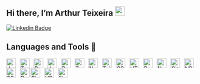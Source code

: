 ## Hi there, I’m Arthur Teixeira <img src="https://media.giphy.com/media/hvRJCLFzcasrR4ia7z/giphy.gif" width="25px"></a>

[![Linkedin Badge](https://img.shields.io/badge/-LinkedIn-blue?style=flat-square&logo=Linkedin&logoColor=white&link=https://www.linkedin.com/in/arthur-teixeira-451768215/)](https://www.linkedin.com/in/arthur-teixeira-451768215/)

## Languages and Tools 🚀

<img align="left" alt="Javascript" src="https://cdn.jsdelivr.net/gh/devicons/devicon@latest/icons/javascript/javascript-original.svg" width="25px" style="padding-right: 8px" />

<img align="left" alt="Typescript" src="https://cdn.jsdelivr.net/gh/devicons/devicon@latest/icons/typescript/typescript-original.svg" width="25px" style="padding-right: 8px" />

<img align="left" alt="Python" src="https://cdn.jsdelivr.net/gh/devicons/devicon@latest/icons/python/python-original.svg" 
width="25px" style="padding-right: 8px" />

<img align="left" alt="Java" src="https://cdn.jsdelivr.net/gh/devicons/devicon@latest/icons/java/java-original.svg" 
width="25px" style="padding-right: 8px" />

<img align="left" alt="React" src="https://cdn.jsdelivr.net/gh/devicons/devicon@latest/icons/react/react-original.svg"
width="25px" style="padding-right: 8px" />

<img align="left" alt="Zustand" src="https://cdn.jsdelivr.net/gh/devicons/devicon@latest/icons/zustand/zustand-original.svg"
width="25px" style="padding-right: 8px" />

<img align="left" alt="NextJS" src="https://cdn.jsdelivr.net/gh/devicons/devicon@latest/icons/nextjs/nextjs-original.svg"
width="25px" style="padding-right: 8px" />

<img align="left" alt="TailwindCSS" src="https://cdn.jsdelivr.net/gh/devicons/devicon@latest/icons/tailwindcss/tailwindcss-original.svg"
width="25px" style="padding-right: 8px" />

<img align="left" alt="CSS" src="https://cdn.jsdelivr.net/gh/devicons/devicon@latest/icons/css3/css3-original.svg"
width="25px" style="padding-right: 8px" />

<img align="left" alt="HTML" src="https://cdn.jsdelivr.net/gh/devicons/devicon@latest/icons/html5/html5-original.svg"
width="25px" style="padding-right: 8px" />

<img align="left" alt="Bootstrap" src="https://cdn.jsdelivr.net/gh/devicons/devicon@latest/icons/bootstrap/bootstrap-original.svg"
width="25px" style="padding-right: 8px" />

<img align="left" alt="NodeJS" src="https://cdn.jsdelivr.net/gh/devicons/devicon@latest/icons/nodejs/nodejs-original.svg"
width="25px" style="padding-right: 8px" />

<img align="left" alt="Git" src="https://cdn.jsdelivr.net/gh/devicons/devicon@latest/icons/git/git-original.svg"
width="25px" style="padding-right: 8px" />

<img align="left" alt="NPM" src="https://cdn.jsdelivr.net/gh/devicons/devicon@latest/icons/npm/npm-original.svg"
width="25px" style="padding-right: 8px" />

<img align="left" alt="ESLint" src="https://cdn.jsdelivr.net/gh/devicons/devicon@latest/icons/eslint/eslint-original.svg"
width="25px" style="padding-right: 8px" />

<a title="Prettier"><img align="left" src="https://github.com/tomchen/stack-icons/blob/master/logos/prettier.svg" alt="Prettier" width="25px"><a>

<img align="left" alt="Biome" src="https://cdn.jsdelivr.net/gh/devicons/devicon@latest/icons/biome/biome-original.svg"
width="25px" style="padding-right: 8px" />

<img align="left" alt="VSCode" src="https://cdn.jsdelivr.net/gh/devicons/devicon@latest/icons/vscode/vscode-original.svg" 
width="25px" style="padding-right: 8px"/>

<img align="left" alt="Figma"  src="https://cdn.jsdelivr.net/gh/devicons/devicon@latest/icons/figma/figma-original.svg"
width="25px" style="padding-right: 8px" />

